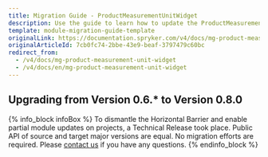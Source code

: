 ```yaml
---
title: Migration Guide - ProductMeasurementUnitWidget
description: Use the guide to learn how to update the ProductMeasurementUnitWidget module.
template: module-migration-guide-template
originalLink: https://documentation.spryker.com/v4/docs/mg-product-measurement-unit-widget
originalArticleId: 7cb0fc74-2bbe-43e9-beaf-3797479c60bc
redirect_from:
  - /v4/docs/mg-product-measurement-unit-widget
  - /v4/docs/en/mg-product-measurement-unit-widget
---
```


## Upgrading from Version 0.6.* to Version 0.8.0

{% info_block infoBox %}
To dismantle the Horizontal Barrier and enable partial module updates on projects, a Technical Release took place. Public API of source and target major versions are equal. No migration efforts are required. Please [contact us](https://spryker.com/en/support/) if you have any questions.
{% endinfo_block %}
